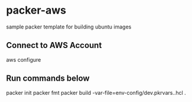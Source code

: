 # packer-aws
sample packer template for building ubuntu images

## Connect to AWS Account
aws configure 

## Run commands below
packer init
packer fmt
packer build -var-file=env-config/dev.pkrvars..hcl .
